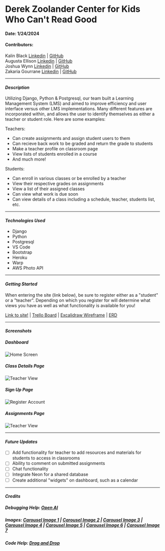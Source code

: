 # Derek Zoolander Center for Kids Who Can't Read Good
#### Date: 1/24/2024
#### Contributors: 
Kalin Black [Linkedin](https://www.linkedin.com/in/kalin-black/) | [GitHub](https://github.com/kfblack)<br>
Augusta Ellison [Linkedin](https://www.linkedin.com/in/gustaellison/) | [GitHub](https://github.com/gustaellison/)<br>
Joshua Wynn [Linkedin](https://www.linkedin.com/in/wynnjoshua/) | [GitHub](https://github.com/joshuawynn)<br>
Zakaria Gourrane [Linkedin](https://www.linkedin.com/in/zakaria-gourrane-0498b0255/) | [GitHub](https://github.com/gourranz)
***
#### **_Description_**

Utilizing Django, Python & Postgresql, our team built a Learning Management System (LMS) and aimed to improve efficiency and user interface versus other LMS implementations. Many different features are incorporated within, and allows the user to identify themselves as either a teacher or student role. Here are some examples:

Teachers:
- Can create assignments and assign student users to them
- Can recieve back work to be graded and return the grade to students
- Make a teacher profile on classroom page
- View lists of students enrolled in a course
- And much more!

Students: 
- Can enroll in various classes or be enrolled by a teacher
- View their respective grades on assignments
- View a list of their assigned classes 
- Can view what work is due soon
- Can view details of a class including a schedule, teacher, students list, etc.

***
#### **_Technologies Used_**
- Django
- Python
- Postgresql
- VS Code
- Bootstrap
- Heroku
- Warp
- AWS Photo API

***
#### **_Getting Started_**

When entering the site (link below), be sure to register either as a "student" or a "teacher". Depending on which you register for will determine what views you have as well as what functionality is available for you! 

[Link to site!]() | [Trello Board](https://trello.com/b/DurbBYev/project-3-django-pythons) | [Excalidraw Wireframe](https://excalidraw.com/#room=45816e60f6079d100865,Wi9Qi9ycPFkIFRopB_lqiw) | [ERD](https://lucid.app/lucidchart/5d5f61f7-6b98-4121-868d-3ba6d4fec508/edit?beaconFlowId=013B9B06D1831217&invitationId=inv_81c976ad-d717-41ac-af46-667689c87ecf&page=0_0#) 
***
#### **_Screenshots_**

##### Dashboard 
![Home Screen](https://i.postimg.cc/0NPgYLtS/Screenshot-2024-01-23-at-1-13-45-PM.png)

##### Class Details Page
![Teacher View](https://i.postimg.cc/9fwhFGN8/Screenshot-2024-01-23-at-1-14-54-PM.png)

##### Sign Up Page 
![Register Account](https://i.postimg.cc/sDGbtp1w/Screenshot-2024-01-23-at-1-15-49-PM.png)

##### Assignments Page 
![Teacher View]()

***
#### **_Future Updates_**
- [ ] Add functionality for teacher to add resources and materials for students to access in classrooms 
- [ ] Ability to comment on submitted assignments 
- [ ] Chat functionality 
- [ ] Integrate Neon for a shared database
- [ ] Create additional "widgets" on dashboard, such as a calendar
***
#### **_Credits_** 

##### Debugging Help: [Open AI](https://chat.openai.com/)
##### Images: [Carousel Image 1](https://screenagekicks.wordpress.com/2011/06/15/framed-documents-204-zoolander/) | [Carousel Image 2](https://www.ebay.com/itm/223323950711) | [Carousel Image 3](https://www.reddit.com/r/SatisfactoryGame/comments/12aukj8/i_give_you_the_derek_zoolanders_centre_for_kids/) | [Carousel Image 4](https://zoolander.fandom.com/wiki/Derek_Zoolander_Center_for_Kids_Who_Can%27t_Read_Good) | [Carousel Image 5](https://www.sps.org/site/default.aspx?PageType=3&DomainID=4&ModuleInstanceID=1305&ViewID=6446EE88-D30C-497E-9316-3F8874B3E108&RenderLoc=0&FlexDataID=19017&PageID=1) | [Carousel Image 6](https://www.scholastic.com/teachers/teaching-tools/articles/5-steps-success-guided-reading.html) | [Carousel Image 7](https://www.google.com/url?sa=i&url=https%3A%2F%2Forlando.momcollective.com%2Fa-simple-guide-to-reading-a-novel-with-your-upper-elementary-kid%2F&psig=AOvVaw3-2xqi9CuFKJpb7m975o0d&ust=1706119743566000&source=images&cd=vfe&opi=89978449&ved=0CBUQjhxqFwoTCIDSg8WN9IMDFQAAAAAdAAAAABAJ)
##### Code Help: [Drag and Drop](https://www.youtube.com/watch?v=wBnHmV_LBpE&ab_channel=TheCodeCreative) 
